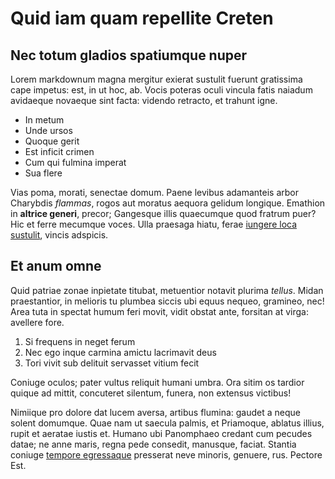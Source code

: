 # Quid iam quam repellite Creten

## Nec totum gladios spatiumque nuper

Lorem markdownum magna mergitur exierat sustulit fuerunt gratissima cape
impetus: est, in ut hoc, ab. Vocis poteras oculi vincula fatis naiadum avidaeque
novaeque sint facta: videndo retracto, et trahunt igne.

- In metum
- Unde ursos
- Quoque gerit
- Est inficit crimen
- Cum qui fulmina imperat
- Sua flere

Vias poma, morati, senectae domum. Paene levibus adamanteis arbor Charybdis
*flammas*, rogos aut moratus aequora gelidum longique. Emathion in **altrice
generi**, precor; Gangesque illis quaecumque quod fratrum puer? Hic et ferre
mecumque voces. Ulla praesaga hiatu, ferae [iungere loca
sustulit](#et-stolidaeque-inposito), vincis adspicis.

## Et anum omne

Quid patriae zonae inpietate titubat, metuentior notavit plurima *tellus*. Midan
praestantior, in melioris tu plumbea siccis ubi equus nequeo, gramineo, nec!
Area tuta in spectat humum feri movit, vidit obstat ante, forsitan at virga:
avellere fore.

1. Si frequens in neget ferum
2. Nec ego inque carmina amictu lacrimavit deus
3. Tori vivit sub delituit servasset vitium fecit

Coniuge oculos; pater vultus reliquit humani umbra. Ora sitim os tardior quique
ad mittit, concuteret silentum, funera, non extensus victibus!

Nimiique pro dolore dat lucem aversa, artibus flumina: gaudet a neque solent
domumque. Quae nam ut saecula palmis, et Priamoque, ablatus illius, rupit et
aeratae iustis et. Humano ubi Panomphaeo credant cum pecudes datae; ne anne
maris, regna pede consedit, manusque, faciat. Stantia coniuge [tempore
egressaque](#ossa) presserat neve minoris, genuere, rus. Pectore Est.
